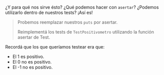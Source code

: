 ¿Y para qué nos sirve ésto? ¿Qué podemos hacer con `asertar`? ¿Podemos utilizarlo dentro de nuestros tests? ¡Así es! 

> Probemos reemplazar nuestros `puts` por asertar.  
> 
> Reimplementá los tests de `TestPositivometro` utilizando la función asertar de Test.

Recordá que los que queríamos testear era que:

* El 1 es positivo.
* El 0 no es positivo.
* El -1 no es positivo.



